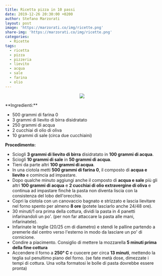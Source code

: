 ```yaml
---
title: Ricetta pizza in 10 passi
date: 2019-12-26 20:30:00 +0200
author: Stefano Marzorati
layout: post
image: 'https://marzorati.co/img/ricette.png'
share-img: 'https://marzorati.co/img/ricette.png'
categories:
  - Ricette
tags:
  - ricetta
  - pizza
  - pizzeria
  - lievito
  - acqua
  - sale
  - farina
  - olio
---
```

<p align="center">
  <img src="https://marzorati.co/img/post/pizza.jpg">
</p>   
**Ingredienti:**   

  - 500 grammi di farina 0
  - 3 grammi di lievito di birra disidratato
  - 250 grammi di acqua
  - 2 cucchiai di olio di oliva
  - 10 grammi di sale (circa due cucchiaini)

**Procedimento:**   

* Sciogli **3 grammi di lievito di birra** disidratato in **100 grammi di acqua**.
* Sciogli **10 grammi di sale** in **50 grammi di acqua**.
* Tieni da parte altri **100 grammi di acqua**.
* In una ciotola metti **500 grammi di farina 0**, il composto di **acqua e lievito** e comincia ad impastare.
* Dopo qualche minuto aggiungi anche il composto di **acqua e sale** più gli altri **100 grammi di acqua** e **2 cucchiai di olio extravergine di oliva** e continua ad impastare finchè la pasta non diventa liscia con la consistenza del lobo dell'orecchio.
* Copri la ciotola con un canovaccio bagnato e strizzato e lascia lievitare nel forno spento per almeno **8 ore** (potete lasciarlo anche 24/48 ore).
* 30 minuti/1 ora prima della cottura, dividi la pasta in 4 panetti infarinandoli un po'. (per non far attaccare la pasta alle mani, infarinatele).
* Infarinate le teglie (20/25 cm di diametro) e stendi le palline partendo a premerle dal centro verso l'esterno in modo da lasciare un po' di cornicione.
* Condire a piacimento. Consiglio di mettere la mozzarella **5 minuti prima della fine cottura**
* Accendere il forno a **250° C** e cuocere per circa **13 minuti**, mettendo la teglia sul penultimo piano del forno. (se fate metà dose, dimezzate i tempi di cottura. Una volta formatosi le bolle di pasta dovrebbe essere pronta)